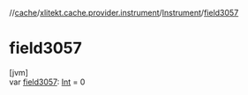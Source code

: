 //[cache](../../../index.md)/[xlitekt.cache.provider.instrument](../index.md)/[Instrument](index.md)/[field3057](field3057.md)

# field3057

[jvm]\
var [field3057](field3057.md): [Int](https://kotlinlang.org/api/latest/jvm/stdlib/kotlin/-int/index.html) = 0
